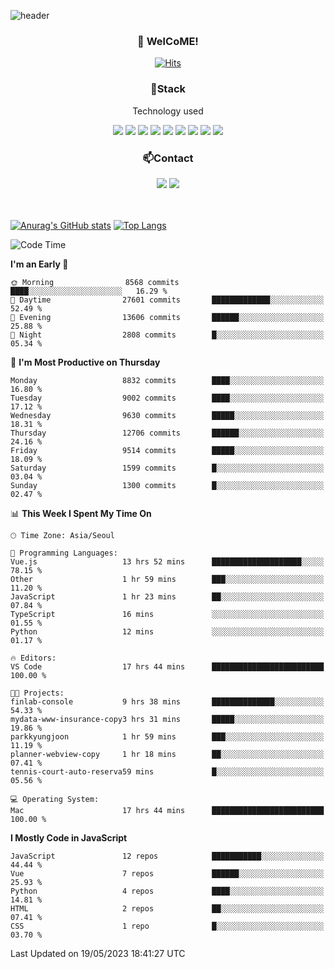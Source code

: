 ![header](https://capsule-render.vercel.app/api?type=waving&color=gradient&height=200&text=Kyungjoon&fontAlign=70&fontAlignY=40&animation=twinkling)

<h3 align="center">👋 WelCoME!</h3>

<div align=center>
  
[![Hits](https://hits.seeyoufarm.com/api/count/incr/badge.svg?url=https%3A%2F%2Fgithub.com%2Fuvula6921&count_bg=%2322BAC9&title_bg=%23827F7F&icon=iconify.svg&icon_color=%2325A27F&title=visits&edge_flat=false)](https://hits.seeyoufarm.com)
  
</div>
<h3 align="center">📌Stack</h3>
<p align="center">Technology used</p>
<div align="center"><img src="https://img.shields.io/badge/HTML5-E34F26?style=flat-square&logo=HTML5&logoColor=white"></img> <img src="https://img.shields.io/badge/CSS3-0A84FF?style=flat-square&logo=CSS3&logoColor=white"></img> <img src="https://img.shields.io/badge/JavaScript-FFCD11?style=flat-square&logo=JavaScript&logoColor=white"></img> <img src="https://img.shields.io/badge/React-00BCF6?style=flat-square&logo=React&logoColor=white"></img> <img src="https://img.shields.io/badge/jQuery-3655FF?style=flat-square&logo=jQuery&logoColor=white"></img> <img src="https://img.shields.io/badge/Ruby-E0115F?style=flat-square&logo=Ruby&logoColor=white"></img> <img src="https://img.shields.io/badge/Python-4B8BBE?style=flat-square&logo=Python&logoColor=white"></img> <img src="https://img.shields.io/badge/Vue-4FC08D?style=flat-square&logo=Vue.js&logoColor=white"></img> <img src="https://img.shields.io/badge/Nuxt-00DC82?style=flat-square&logo=Nuxt.js&logoColor=white"></img></div>

<h3 align="center">📫Contact</h3>
<div align="center"><a href="https://velog.io/@uvula6921/"><img src="https://img.shields.io/badge/Blog-20c997?style=flat-square&logo=V&logoColor=white"/></a> <a href="pkj6921@gmail.com"><img src="https://img.shields.io/badge/Gmail-EA4335?style=flat-square&logo=Gmail&logoColor=white"/></a></div>
<br>
<br>

[![Anurag's GitHub stats](https://github-readme-stats.vercel.app/api?username=uvula6921&hide=stars,issues&show_icons=true&count_private=true&theme=tokyonight)](https://github.com/anuraghazra/github-readme-stats)
[![Top Langs](https://github-readme-stats.vercel.app/api/top-langs/?username=uvula6921&hide=css,jupyter%20notebook,html&exclude_repo=uvula6921,uvula6921.github.io&layout=compact&langs_count=8)](https://github.com/anuraghazra/github-readme-stats)

<!--START_SECTION:waka-->
![Code Time](http://img.shields.io/badge/Code%20Time-1%2C595%20hrs%2050%20mins-blue)

**I'm an Early 🐤** 

```text
🌞 Morning                8568 commits        ████░░░░░░░░░░░░░░░░░░░░░   16.29 % 
🌆 Daytime                27601 commits       █████████████░░░░░░░░░░░░   52.49 % 
🌃 Evening                13606 commits       ██████░░░░░░░░░░░░░░░░░░░   25.88 % 
🌙 Night                  2808 commits        █░░░░░░░░░░░░░░░░░░░░░░░░   05.34 % 
```
📅 **I'm Most Productive on Thursday** 

```text
Monday                   8832 commits        ████░░░░░░░░░░░░░░░░░░░░░   16.80 % 
Tuesday                  9002 commits        ████░░░░░░░░░░░░░░░░░░░░░   17.12 % 
Wednesday                9630 commits        █████░░░░░░░░░░░░░░░░░░░░   18.31 % 
Thursday                 12706 commits       ██████░░░░░░░░░░░░░░░░░░░   24.16 % 
Friday                   9514 commits        █████░░░░░░░░░░░░░░░░░░░░   18.09 % 
Saturday                 1599 commits        █░░░░░░░░░░░░░░░░░░░░░░░░   03.04 % 
Sunday                   1300 commits        █░░░░░░░░░░░░░░░░░░░░░░░░   02.47 % 
```


📊 **This Week I Spent My Time On** 

```text
🕑︎ Time Zone: Asia/Seoul

💬 Programming Languages: 
Vue.js                   13 hrs 52 mins      ████████████████████░░░░░   78.15 % 
Other                    1 hr 59 mins        ███░░░░░░░░░░░░░░░░░░░░░░   11.20 % 
JavaScript               1 hr 23 mins        ██░░░░░░░░░░░░░░░░░░░░░░░   07.84 % 
TypeScript               16 mins             ░░░░░░░░░░░░░░░░░░░░░░░░░   01.55 % 
Python                   12 mins             ░░░░░░░░░░░░░░░░░░░░░░░░░   01.17 % 

🔥 Editors: 
VS Code                  17 hrs 44 mins      █████████████████████████   100.00 % 

🐱‍💻 Projects: 
finlab-console           9 hrs 38 mins       ██████████████░░░░░░░░░░░   54.33 % 
mydata-www-insurance-copy3 hrs 31 mins       █████░░░░░░░░░░░░░░░░░░░░   19.86 % 
parkkyungjoon            1 hr 59 mins        ███░░░░░░░░░░░░░░░░░░░░░░   11.19 % 
planner-webview-copy     1 hr 18 mins        ██░░░░░░░░░░░░░░░░░░░░░░░   07.41 % 
tennis-court-auto-reserva59 mins             █░░░░░░░░░░░░░░░░░░░░░░░░   05.56 % 

💻 Operating System: 
Mac                      17 hrs 44 mins      █████████████████████████   100.00 % 
```

**I Mostly Code in JavaScript** 

```text
JavaScript               12 repos            ███████████░░░░░░░░░░░░░░   44.44 % 
Vue                      7 repos             ██████░░░░░░░░░░░░░░░░░░░   25.93 % 
Python                   4 repos             ████░░░░░░░░░░░░░░░░░░░░░   14.81 % 
HTML                     2 repos             ██░░░░░░░░░░░░░░░░░░░░░░░   07.41 % 
CSS                      1 repo              █░░░░░░░░░░░░░░░░░░░░░░░░   03.70 % 
```




 Last Updated on 19/05/2023 18:41:27 UTC
<!--END_SECTION:waka-->
